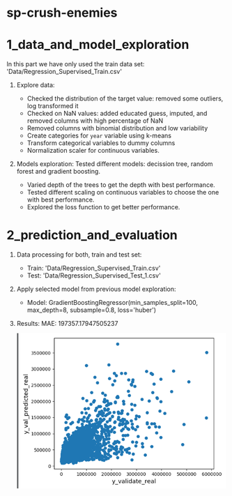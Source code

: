 # sp-crush-enemies

# 1_data_and_model_exploration

In this part we have only used the train data set: 'Data/Regression_Supervised_Train.csv'

1. Explore data:
    - Checked the distribution of the target value:
        removed some outliers, log transformed it
    - Checked on NaN values:
        added educated guess, imputed, and removed columns with high percentage of NaN
    - Removed columns with binomial distribution and low variability
    - Create categories for `year` variable using k-means
    - Transform categorical variables to dummy columns
    - Normalization scaler for continuous variables.
    
2. Models exploration:
   Tested different models: decission tree, random forest and gradient boosting.
       
   - Varied depth of the trees to get the depth with best performance.
   - Tested different scaling on continuous variables to choose the one with best performance.
   - Explored the loss function to get better performance.

# 2_prediction_and_evaluation

1. Data processing for both, train and test set:
    - Train: 'Data/Regression_Supervised_Train.csv'
    - Test: 'Data/Regression_Supervised_Test_1.csv'

2. Apply selected model from previous model exploration:
    - Model: GradientBoostingRegressor(min_samples_split=100, max_depth=8, subsample=0.8, loss='huber')

3. Results:
    MAE: 197357.17947505237
    
    ![Results](/Data/results_test.png)

      
